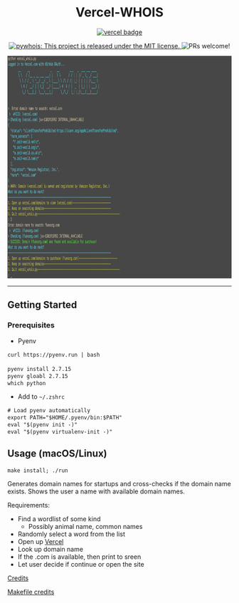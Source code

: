 <h1 align="center">
  Vercel-WHOIS
</h1>

<p align="center">
  <a href="https://vercel.com">
    <img src="https://assets.vercel.com/image/upload/front/favicon/round-2/144x144.png" height="24px" alt="vercel badge">
  </a>
</p>

<p align="center">
  <a href="https://github.com/navalmonga/pywhois/blob/master/LICENSE">
    <img src="https://img.shields.io/badge/license-MIT-blue.svg" alt="pywhois: This project is released under the MIT license." />
  </a>
  <img src="https://img.shields.io/badge/PRs-welcome-brightgreen.svg" alt="PRs welcome!" />
</p>

<p align="center">
  <img src="./vercel-whois-ex.png" alt="vercel-whois example run" height="500px" />
</p>

---

## Getting Started

### Prerequisites

- Pyenv

```
curl https://pyenv.run | bash

pyenv install 2.7.15
pyenv gloabl 2.7.15
which python
```

- Add to `~/.zshrc`

```
# Load pyenv automatically
export PATH="$HOME/.pyenv/bin:$PATH"
eval "$(pyenv init -)"
eval "$(pyenv virtualenv-init -)"
```


## Usage (macOS/Linux)

```
make install; ./run
```

Generates domain names for startups and cross-checks if the domain name exists. Shows the user a name with available domain names.

Requirements:

- Find a wordlist of some kind
  - Possibly animal name, common names
- Randomly select a word from the list
- Open up [Vercel](https://vercel.com/domains)
- Look up domain name
- If the .com is available, then print to sreen
- Let user decide if continue or open the site

[Credits](https://www.youtube.com/watch?v=7wB3cTma0xs)

[Makefile credits](https://krzysztofzuraw.com/blog/2016/makefiles-in-python-projects)